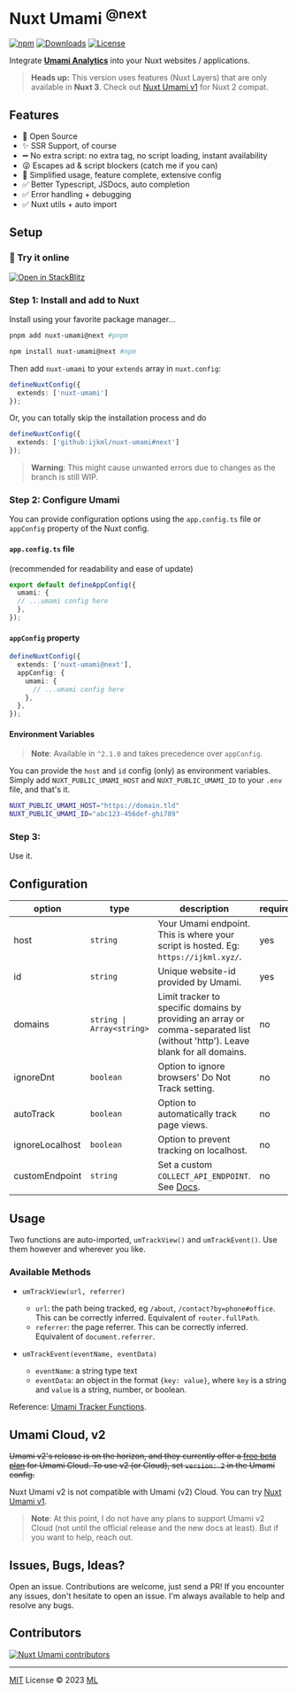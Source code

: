 # Nuxt Umami <sup>@next<sup>

[![npm](https://img.shields.io/npm/v/nuxt-umami/next?style=flat-square)](https://www.npmjs.com/package/nuxt-umami/v/next)
[![Downloads](https://img.shields.io/npm/dt/nuxt-umami.svg?style=flat-square)](https://www.npmjs.com/package/nuxt-umami)
[![License](https://img.shields.io/npm/l/nuxt-umami?style=flat-square)](/LICENSE)

Integrate [**Umami Analytics**](https://umami.is/) into your Nuxt websites / applications.

> **Heads up:**
> This version uses features (Nuxt Layers) that are only available in **Nuxt 3**.
> Check out [Nuxt Umami v1](https://github.com/ijkml/nuxt-umami/tree/main) for Nuxt 2 compat.

## Features

- 📖 Open Source
- ✨ SSR Support, of course
- ➖ No extra script: no extra tag, no script loading, instant availability
- 😜 Escapes ad & script blockers (catch me if you can)
- 💯 Simplified usage, feature complete, extensive config
- ✅ Better Typescript, JSDocs, auto completion
- ✅ Error handling + debugging
- ✅ Nuxt utils + auto import

## Setup

### 🚀 Try it online

<a href="https://stackblitz.com/edit/nuxt-umami-next"><img src="https://developer.stackblitz.com/img/open_in_stackblitz.svg" alt="Open in StackBlitz"></a>

### Step 1: Install and add to Nuxt

Install using your favorite package manager...

```bash
pnpm add nuxt-umami@next #pnpm
```

```bash
npm install nuxt-umami@next #npm
```

Then add `nuxt-umami` to your `extends` array in `nuxt.config`:

```ts
defineNuxtConfig({
  extends: ['nuxt-umami']
});
```

Or, you can totally skip the installation process and do

```ts
defineNuxtConfig({
  extends: ['github:ijkml/nuxt-umami#next']
});
```

> **Warning**:
> This might cause unwanted errors due to changes as the branch is still WIP.

### Step 2: Configure Umami

You can provide configuration options using the `app.config.ts` file or `appConfig` property of the Nuxt config.

#### `app.config.ts` file

(recommended for readability and ease of update)

```ts
export default defineAppConfig({
  umami: {
  // ...umami config here
  },
});
```

#### `appConfig` property

```ts
defineNuxtConfig({
  extends: ['nuxt-umami@next'],
  appConfig: {
    umami: {
      // ...umami config here
    },
  },
});
```

#### Environment Variables

> **Note**:
> Available in `^2.1.0` and takes precedence over `appConfig`.

You can provide the `host` and `id` config (only) as environment variables. Simply add `NUXT_PUBLIC_UMAMI_HOST` and `NUXT_PUBLIC_UMAMI_ID` to your `.env` file, and that's it.

```sh
NUXT_PUBLIC_UMAMI_HOST="https://domain.tld"
NUXT_PUBLIC_UMAMI_ID="abc123-456def-ghi789"
```

### Step 3:

Use it.

## Configuration

| option | type | description | required | default |
|---|---|---|---|---|
| host | `string` | Your Umami endpoint. This is where your script is hosted. Eg: `https://ijkml.xyz/`. | yes | `''` |
| id | `string` | Unique website-id provided by Umami. | yes | `''` |
| domains | `string \| Array<string>`  | Limit tracker to specific domains by providing an array or comma-separated list (without 'http'). Leave blank for all domains. | no | `undefined` |
| ignoreDnt | `boolean` | Option to ignore browsers' Do Not Track setting. | no | `true` |
| autoTrack | `boolean` | Option to automatically track page views. | no | `true` |
| ignoreLocalhost | `boolean` | Option to prevent tracking on localhost. | no | `false` |
| customEndpoint | `string` | Set a custom `COLLECT_API_ENDPOINT`. See [Docs](https://umami.is/docs/environment-variables). | no | `undefined`

## Usage

Two functions are auto-imported, `umTrackView()` and `umTrackEvent()`. Use them however and wherever you like.

### Available Methods

- `umTrackView(url, referrer)`
  - `url`: the path being tracked, eg `/about`, `/contact?by=phone#office`. This can be correctly inferred. Equivalent of `router.fullPath`.
  - `referrer`: the page referrer. This can be correctly inferred. Equivalent of `document.referrer`.

- `umTrackEvent(eventName, eventData)`
  - `eventName`: a string type text
  - `eventData`: an object in the format `{key: value}`, where `key` is a string and `value` is a string, number, or boolean.


Reference: [Umami Tracker Functions](https://umami.is/docs/tracker-functions).


## Umami Cloud, v2

~~Umami v2's release is on the horizon, and they currently offer a [free beta plan](https://umami.is/pricing) for Umami Cloud. To use v2 (or Cloud), set `version: 2` in the Umami config.~~

Nuxt Umami v2 is not compatible with Umami (v2) Cloud. You can try [Nuxt Umami v1](https://github.com/ijkml/nuxt-umami/tree/main).

> **Note**:
> At this point, I do not have any plans to support Umami v2 Cloud (not until the official release and the new docs at least). But if you want to help, reach out.

## Issues, Bugs, Ideas?

Open an issue. Contributions are welcome, just send a PR! If you encounter any issues, don't hesitate to open an issue. I'm always available to help and resolve any bugs.

## Contributors

<a href="https://github.com/ijkml/nuxt-umami/graphs/contributors">
  <img alt="Nuxt Umami contributors" src="https://contrib.rocks/image?repo=ijkml/nuxt-umami" />
</a>

<br />
<hr />

[MIT](./LICENSE) License © 2023 [ML](https://github.com/ijkml/)
